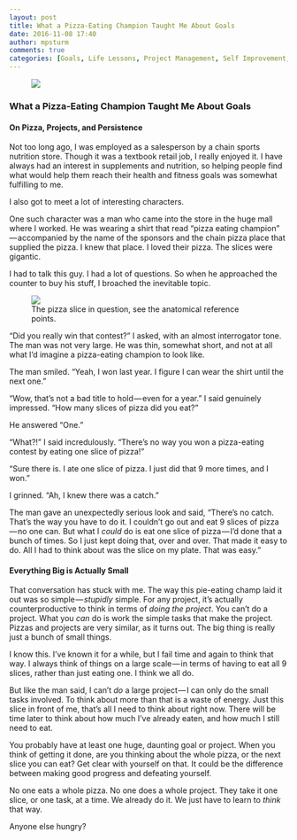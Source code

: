 ```yaml
---
layout: post
title: What a Pizza-Eating Champion Taught Me About Goals
date: 2016-11-08 17:40
author: mpsturm
comments: true
categories: [Goals, Life Lessons, Project Management, Self Improvement, Thinking, Uncategorized]
---
```



<figure>

<img src="https://cdn-images-1.medium.com/max/1800/0*PIU3tn12yF92HKbu.jpg">
</figure>

<h3>What a Pizza-Eating Champion Taught Me About Goals</h3>
<h4>On Pizza, Projects, and Persistence</h4>
<p>Not too long ago, I was employed as a salesperson by a chain sports nutrition store. Though it was a textbook retail job, I really enjoyed it. I have always had an interest in supplements and nutrition, so helping people find what would help them reach their health and fitness goals was somewhat fulfilling to me.</p>
<p>I also got to meet a lot of interesting characters.</p>
<p>One such character was a man who came into the store in the huge mall where I worked. He was wearing a shirt that read “pizza eating champion” — accompanied by the name of the sponsors and the chain pizza place that supplied the pizza. I knew that place. I loved their pizza. The slices were gigantic.</p>
<p>I had to talk this guy. I had a lot of questions. So when he approached the counter to buy his stuff, I broached the inevitable topic.</p>
<figure class="wp-caption">

<img src="https://cdn-images-1.medium.com/max/720/1*CfJ_kfsfMteBWvqTd6Wc_Q.jpeg">

<figcaption class="wp-caption-text">The pizza slice in question, see the anatomical reference points.</figcaption></figure><p>“Did you really win that contest?” I asked, with an almost interrogator tone. The man was not very large. He was thin, somewhat short, and not at all what I’d imagine a pizza-eating champion to look like.</p>
<p>The man smiled. “Yeah, I won last year. I figure I can wear the shirt until the next one.”</p>
<p>“Wow, that’s not a bad title to hold — even for a year.” I said genuinely impressed. “How many slices of pizza did you eat?”</p>
<p>He answered “One.”</p>
<p>“What?!” I said incredulously. “There’s no way you won a pizza-eating contest by eating one slice of pizza!”</p>
<p>“Sure there is. I ate one slice of pizza. I just did that 9 more times, and I won.”</p>
<p>I grinned. “Ah, I knew there was a catch.”</p>
<p>The man gave an unexpectedly serious look and said, “There’s no catch. That’s the way you have to do it. I couldn’t go out and eat 9 slices of pizza — no one can. But what I <em>could</em> do is eat one slice of pizza — I’d done that a bunch of times. So I just kept doing that, over and over. That made it easy to do. All I had to think about was the slice on my plate. That was easy.”</p>
<h4>Everything Big is Actually Small</h4>
<p>That conversation has stuck with me. The way this pie-eating champ laid it out was so simple — <em>stupidly</em> simple. For any project, it’s actually counterproductive to think in terms of <em>doing the project</em>. You can’t do a project. What you <em>can</em> do is work the simple tasks that make the project. Pizzas and projects are very similar, as it turns out. The big thing is really just a bunch of small things.</p>
<p>I know this. I’ve known it for a while, but I fail time and again to think that way. I always think of things on a large scale — in terms of having to eat all 9 slices, rather than just eating one. I think we all do.</p>
<p>But like the man said, I can’t <em>do</em> a large project — I can only do the small tasks involved. To think about more than that is a waste of energy. Just this slice in front of me, that’s all I need to think about right now. There will be time later to think about how much I’ve already eaten, and how much I still need to eat.</p>
<p>You probably have at least one huge, daunting goal or project. When you think of getting it done, are you thinking about the whole pizza, or the next slice you can eat? Get clear with yourself on that. It could be the difference between making good progress and defeating yourself.</p>
<p>No one eats a whole pizza. No one does a whole project. They take it one slice, or one task, at a time. We already do it. We just have to learn to <em>think </em>that way.</p>
<p>Anyone else hungry?</p>


